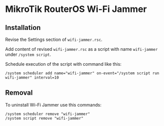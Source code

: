 # MikroTik RouterOS Wi-Fi Jammer

## Installation

Revise the Settings section of `wifi-jammer.rsc`.

Add content of revised `wifi-jammer.rsc` as a script with name `wifi-jammer` under `/system script`.

Schedule execution of the script with command like this:

    /system scheduler add name="wifi-jammer" on-event="/system script run wifi-jammer" interval=10

## Removal

To uninstall Wi-Fi Jammer use this commands:

    /system scheduler remove "wifi-jammer"
    /system script remove "wifi-jammer"
